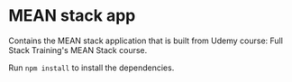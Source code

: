 # MEAN stack app

Contains the MEAN stack application that is built from Udemy course: Full Stack Training's MEAN Stack course.

Run `npm install` to install the dependencies.